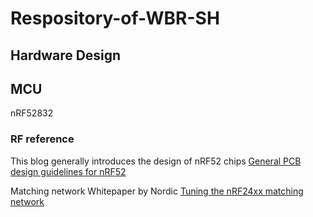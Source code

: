 # Respository-of-WBR-SH

## Hardware Design

## MCU 
nRF52832

### RF reference
This blog generally introduces the design of nRF52 chips
[General PCB design guidelines for nRF52](https://devzone.nordicsemi.com/blogs/870/general-pcb-design-guidelines-for-nrf52/)

Matching network Whitepaper by Nordic 
[Tuning the nRF24xx matching network](http://infocenter.nordicsemi.com/pdf/nwp_013.pdf)
